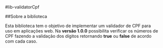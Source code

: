#lib-validatorCpf

##Sobre a biblioteca

Esta biblioteca tem o objetivo de implementar um validador de CPF para uso em aplicações web. Na **versão 1.0.0** possibilita verificar os números de CPF fazendo a validação dos dígitos retornando **true** ou **false** de acordo com cada caso.